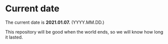 # Current date

The current date is **2021.01.07.** (YYYY.MM.DD.)

This repository will be good when the world ends, so we will know how long it lasted.